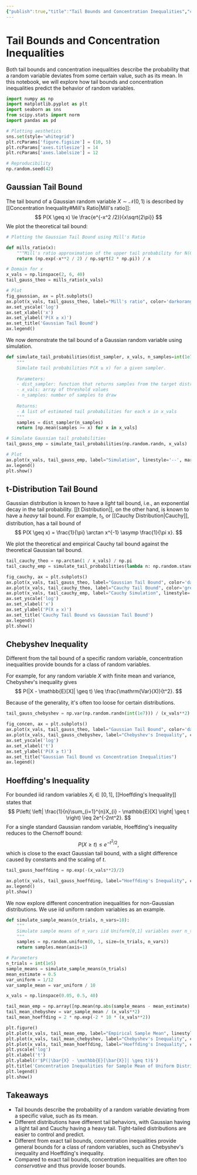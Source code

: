 ```yaml
---
{"publish":true,"title":"Tail Bounds and Concentration Inequalities","created":"2025-05-26T19:28:12","modified":"2025-06-07T08:59:56","cssclasses":"","state":"done","sup":["[[Statistics]]"],"alias":null,"type":"jupyter","related":["[[Concentration Inequality]]"]}
---
```



# Tail Bounds and Concentration Inequalities

Both tail bounds and concentration inequalities describe the probability that a random variable deviates from some certain value, such as its mean.
In this notebook, we will explore how tail bounds and concentration inequalities predict the behavior of random variables.

```python
import numpy as np
import matplotlib.pyplot as plt
import seaborn as sns
from scipy.stats import norm
import pandas as pd

# Plotting aesthetics
sns.set(style='whitegrid')
plt.rcParams['figure.figsize'] = (10, 5)
plt.rcParams['axes.titlesize'] = 14
plt.rcParams['axes.labelsize'] = 12

# Reproducibility
np.random.seed(42)
```

## Gaussian Tail Bound

The tail bound of a Gaussian random variable $X \sim \mathcal{N}(0,1)$ is described by [[Concentration Inequality#Mill's Ratio\|Mill's ratio]]:
$$
P(X \geq x) \le \frac{e^{-x^2 /2}}{x\sqrt{2\pi}} 
$$
We plot the theoretical tail bound:

```python
# Plotting the Gaussian Tail Bound using Mill's Ratio

def mills_ratio(x):
    """Mill's ratio approximation of the upper tail probability for N(0,1)"""
    return (np.exp(-x**2 / 2) / np.sqrt(2 * np.pi)) / x

# Domain for x
x_vals = np.linspace(2, 6, 40)
tail_gauss_theo = mills_ratio(x_vals)

# Plot
fig_gaussian, ax = plt.subplots()
ax.plot(x_vals, tail_gauss_theo, label="Mill's ratio", color='darkorange')
ax.set_yscale('log')
ax.set_xlabel('x')
ax.set_ylabel('P(X ≥ x)')
ax.set_title('Gaussian Tail Bound')
ax.legend()
```

We now demonstrate the tail bound of a Gaussian random variable using simulation.

```python
def simulate_tail_probabilities(dist_sampler, x_vals, n_samples=int(1e7)):
    """
    Simulate tail probabilities P(X ≥ x) for a given sampler.
    
    Parameters:
    - dist_sampler: function that returns samples from the target distribution
    - x_vals: array of threshold values
    - n_samples: number of samples to draw
    
    Returns:
    - A list of estimated tail probabilities for each x in x_vals
    """
    samples = dist_sampler(n_samples)
    return [np.mean(samples >= x) for x in x_vals]

# Simulate Gaussian tail probabilities
tail_gauss_emp = simulate_tail_probabilities(np.random.randn, x_vals)

# Plot
ax.plot(x_vals, tail_gauss_emp, label="Simulation", linestyle='--', marker='o', color='blue')
ax.legend()
plt.show()
```

## t-Distribution Tail Bound

Gaussian distribution is known to have a *light* tail bound, i.e., an exponential decay in the tail probability. [[t Distribution]], on the other hand, is known to have a *heavy* tail bound.
For example, $t_{1}$, or [[Cauchy Distribution\|Cauchy]], distribution, has a tail bound of
$$
P(X \geq x) = \frac{1}{\pi} \arctan x^{-1} \asymp \frac{1}{\pi x}.
$$

We plot the theoretical and empirical Cauchy tail bound against the theoretical Gaussian tail bound.

```python
tail_cauchy_theo = np.arctan(1 / x_vals) / np.pi
tail_cauchy_emp = simulate_tail_probabilities(lambda n: np.random.standard_cauchy(n), x_vals, n_samples=int(1e2))

fig_cauchy, ax = plt.subplots()
ax.plot(x_vals, tail_gauss_theo, label="Gaussian Tail Bound", color='darkorange')
ax.plot(x_vals, tail_cauchy_theo, label="Cauchy Tail Bound", color='green')
ax.plot(x_vals, tail_cauchy_emp, label="Cauchy Simulation", linestyle='--', marker='o', color='blue')
ax.set_yscale('log')
ax.set_xlabel('x')
ax.set_ylabel('P(X ≥ x)')
ax.set_title('Cauchy Tail Bound vs Gaussian Tail Bound')
ax.legend()
plt.show()
```

## Chebyshev Inequality

Different from the tail bound of a specific random variable, concentration inequalities provide bounds for a class of random variables.

For example, for any random variable $X$ with finite mean and variance, Chebyshev's inequality gives
$$
P(|X - \mathbb{E}[X]| \geq t) \leq \frac{\mathrm{Var}(X)}{t^2}.
$$

Because of the generality, it's often too loose for certain distributions.

```python
tail_gauss_chebyshev = np.var(np.random.randn(int(1e7))) / (x_vals**2)

fig_concen, ax = plt.subplots()
ax.plot(x_vals, tail_gauss_theo, label="Gaussian Tail Bound", color='darkorange')
ax.plot(x_vals, tail_gauss_chebyshev, label="Chebyshev's Inequality", color='purple')
ax.set_yscale('log')
ax.set_xlabel('t')
ax.set_ylabel('P(X ≥ t)')
ax.set_title("Gaussian Tail Bound vs Concentration Inequalities")
ax.legend()
```

## Hoeffding's Inequality

For bounded iid random variables $X_{i}\in [0,1]$, [[Hoeffding's Inequality]] states that
$$
P\left( \left| \frac{1}{n}\sum_{i=1}^{n}X_{i} - \mathbb{E}[X] \right| \geq t \right) \leq 2e^{-2nt^2}.
$$
For a single standard Gaussian random variable, Hoeffding's inequality reduces to the Chernoff bound:
$$
P(X \geq t) \leq e^{-t^2 / 2},
$$
which is close to the exact Gaussian tail bound, with a slight difference caused by constants and the scaling of $t$.

```python
tail_gauss_hoeffding = np.exp(-(x_vals**2)/2)

ax.plot(x_vals, tail_gauss_hoeffding, label="Hoeffding's Inequality", color='green')
ax.legend()
plt.show()
```

We now explore different concentration inequalities for non-Gaussian distributions. We use iid uniform random variables as an example.

```python
def simulate_sample_means(n_trials, n_vars=10):
    """
    Simulate sample means of n_vars iid Uniform[0,1] variables over n_trials.
    """
    samples = np.random.uniform(0, 1, size=(n_trials, n_vars))
    return samples.mean(axis=1)

# Parameters
n_trials = int(1e5)
sample_means = simulate_sample_means(n_trials)
mean_estimate = 0.5
var_uniform = 1/12
var_sample_mean = var_uniform / 10

x_vals = np.linspace(0.05, 0.5, 40)

tail_mean_emp = np.array([np.mean(np.abs(sample_means - mean_estimate) >= t) for t in x_vals])
tail_mean_chebyshev = var_sample_mean / (x_vals**2)
tail_mean_hoeffding = 2 * np.exp(-2 * 10 * (x_vals**2))

plt.figure()
plt.plot(x_vals, tail_mean_emp, label="Empirical Sample Mean", linestyle='--', marker='o', color='blue')
plt.plot(x_vals, tail_mean_chebyshev, label="Chebyshev's Inequality", color='purple')
plt.plot(x_vals, tail_mean_hoeffding, label="Hoeffding's Inequality", color='green')
plt.yscale('log')
plt.xlabel('t')
plt.ylabel(r'$P(|\bar{X} - \mathbb{E}[\bar{X}]| \geq t)$')
plt.title('Concentration Inequalities for Sample Mean of Uniform Distribution')
plt.legend()
plt.show()
```

## Takeaways

- Tail bounds describe the probability of a random variable deviating from a specific value, such as its mean.
- Different distributions have different tail behaviors, with Gaussian having a light tail and Cauchy having a heavy tail. Tight-tailed distributions are easier to control and predict.
- Different from exact tail bounds, concentration inequalities provide general bounds for a class of random variables, such as Chebyshev's inequality and Hoeffding's inequality.
- Compared to exact tail bounds, concentration inequalities are often too *conservative* and thus provide looser bounds.
